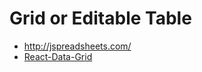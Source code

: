 Grid or Editable Table
=====================


+ <http://jspreadsheets.com/>
+ [React-Data-Grid](http://jspreadsheets.com/react-data-grid.html)
